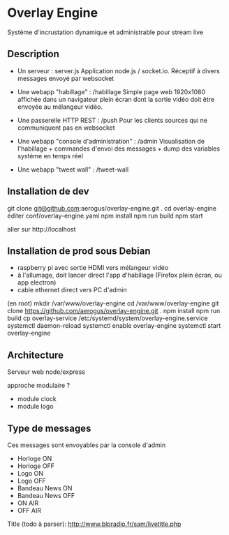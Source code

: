 # Overlay Engine

Système d'incrustation dynamique et administrable pour stream live

## Description

- Un serveur : server.js
  Application node.js / socket.io. Réceptif à divers messages envoyé par websocket

- Une webapp "habillage" : /habillage
  Simple page web 1920x1080 affichée dans un navigateur plein écran dont la sortie vidéo
  doit être envoyée au mélangeur vidéo.

- Une passerelle HTTP REST : /push
  Pour les clients sources qui ne communiquent pas en websocket

- Une webapp "console d'administration" : /admin
  Visualisation de l'habillage + commandes d'envoi des messages + dump des variables système en temps réel

- Une webapp "tweet wall" : /tweet-wall

## Installation de dev

git clone git@github.com:aerogus/overlay-engine.git .
cd overlay-engine
éditer conf/overlay-engine.yaml
npm install
npm run build
npm start

aller sur http://localhost

## Installation de prod sous Debian

- raspberry pi avec sortie HDMI vers mélangeur vidéo
- à l'allumage, doit lancer direct l'app d'habillage (Firefox plein écran, ou app electron)
- cable ethernet direct vers PC d'admin

(en root)
mkdir /var/www/overlay-engine
cd /var/www/overlay-engine
git clone https://github.com/aerogus/overlay-engine.git .
npm install
npm run build
cp overlay-service /etc/systemd/system/overlay-engine.service
systemctl daemon-reload
systemctl enable overlay-engine
systemctl start overlay-engine

## Architecture

Serveur web node/express

approche modulaire ?
- module clock
- module logo

## Type de messages

Ces messages sont envoyables par la console d'admin

- Horloge ON
- Horloge OFF
- Logo ON
- Logo OFF
- Bandeau News ON
- Bandeau News OFF
- ON AIR
- OFF AIR


Title (todo à parser):
http://www.blpradio.fr/sam/livetitle.php

